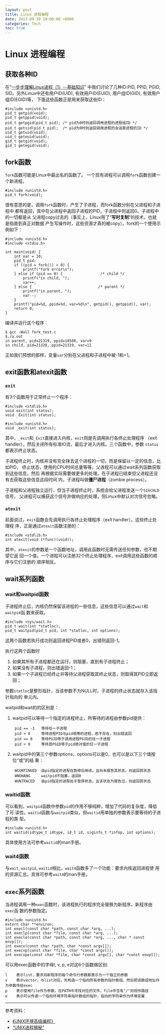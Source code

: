 ```yaml
---
layout: post
title: Linux 进程编程
date: 2013-09-30 10:00:00 +0800
categories: Tech
toc: true
---
```


# Linux 进程编程

## 获取各种ID

在“[一步步理解Linux进程（1）--基础知识](understanding_linux_step_by_step_process_1_basic.html)”
中我们讨论了几种ID:PID, PPID, PGID, SID。另外Linux中还有用户ID(UID),
有效用户ID(EUID), 用户组ID(GID), 有效用户组ID(EGID)等，
下面这些函数正是用来获取这些ID：

    #include <unistd.h>
    pid_t getpid(void);
    pid_t getppid(void);
    pid_t getpgid(pid_t pid); /* pid为0时则返回调用进程的进程组ID */
    pid_t getsid(pid_t pid);  /* pid为0时则返回调用进程的会话首进程的ID */
    uid_t getuid(void);
    uid_t geteuid(void);
    gid_t getgid(void);
    gid_t getegid(void);


## fork函数

`fork`函数可能是Linux中最出名的函数了。
一个现有进程可以调用`fork`函数创建一个新进程。

    #include <unistd.h>
    pid_t fork(void);

很有意思的是，调用`fork`函数时，产生了子进程，而fork函数分别在父进程和子进程中
都有返回，其中在父进程中返回子进程的PID，子进程中则返回0。子进程中的一切都是从
父进程copy过去的（事实上，Linux用了“**写时复制**”的技术，也就是指直到真正对数据
产生写操作时，这些资源才真的被copy）。fork的一个使用示例如下：

    #include <unistd.h>
    #include <stdio.h>

    int main(void) {
        int var = 10;
        pid_t pid;
        if ((pid = fork()) < 0) {
            printf("fork error\n");
        } else if (pid == 0) {                 /* child */
            printf("in child, ");
            var++;
        } else {                              /* parent */
            printf("in parent, ");
            var--;
        }
        printf("pid=%d, ppid=%d, var=%d\n", getpid(), getppid(), var);
        return 0;
    }

编译并运行这个程序：

    $ gcc -Wall fork_test.c
    $./a.out
    in parent, pid=21319, ppid=18586, var=9
    in child, pid=21320, ppid=21319, var=11

正如我们预想的那样，变量`var`分别在父进程和子进程中被-1和+1。


## exit函数和atexit函数

### `exit`

有3个函数用于正常终止一个程序：

    #include <stdlib.h>
    void exit(int status);
    void _Exit(int status);

    #include <unistd.h>
    void _exit(int status);

其中，`_exit`和`_Exit`直接进入内核，`exit`则是先调用执行各终止处理程序
（exit handler），然后关闭所有标准IO流，最后才进入内核。三个函数中，参数
`status`都表示终止状态。

子进程终止时，内核并没有完全抹去这个进程的一切，而是保留以一定的信息，比如PID，
终止状态，使用的CPU时间总量等等。父进程可以通过wait系列函数获取到这些信息，然后
再根据实际需要做更多的处理。在子进程已结束但父进程还没有去获取这些信息这段时间
内，子进程叫做**僵尸进程**（zombie process）。

子进程和父进程独立运行，但当子进程终止时，系统会给父进程发送一个`SIGCHLD`信号，
父进程可以捕获这个信号并做响应的处理，但Linux中默认对次信号忽略。

### `atexit`

前面说过，`exit`函数会先调用执行各终止处理程序（exit handler）。这些终止处理程
序，正是通过`atexit`函数注册的：

    #include <stdlib.h>
    int atexit(void (*func)(void));

其中，`atexit`的参数是一个函数地址，调用此函数时无需传送任何参数，也不期望它返
回一个值。一个进程可以注册32个终止处理程序，exit调用这些函数的顺序与它们注册的
顺序相反。


## wait系列函数

### wait和waitpid函数

子进程终止后，内核仍然保留该进程的一些信息，这些信息可以通过`wait`和`waitpid`函
数来获取。

    #include <sys/wait.h>
    pid_t wait(int *statloc);
    pid_t waitpid(pid_t pid, int *statloc, int options);

这两个函数若执行成功则返回进程PID或者0，出错则返回-1。

执行这两个函数时

1. 如果其所有子进程都还在运行，则阻塞，直到有子进程终止；
2. 如果没有子进程，则出错返回-1；
3. 如果一个子进程已经终止并等待父进程获取其终止状态，则取得其PID立即返回；

参数`statloc`是整形指针，当该参数不为NULL时，子进程的终止状态就存入该指针指向的
单元内。

waitpid和wait的的区别是：

1. waitpid可以等待一个指定的进程终止，所等待的进程由参数pid提供：

        pid == -1   等待任一子进程
        pid > 0     等待进程PID与pid相等的进程，若不存在，则出错返回
        pid == 0    等待PGID等于调用进程PGID的任一子进程
        pid < 0     等待其PGID等于pid绝对值的任一子进程

2. waitpid中的第三个参数options，options可以是0，也可以是以下三个值按位“或”的结
果：

        WCONTINUED  由pid指定的进程在暂停后继续，且尚未报告其状态，则返回其状态
        WNOHANG     waitpid不阻塞，返回0
        WUNTRACED   由pid指定的进程处于暂停状态，且该状态为报告过，则返回其状态

### waitid函数

可以看到，`waitpid`函数中参数`pid`的作用不够纯粹，增加了代码的复杂度，降低了可
读性。`waitid`函数与`waitpid`类似，但`waitid`用单独的参数表示要等待的子进程的类
型。

    #include <unistd.h>
    int waitid(idtype_t idtype, id_t id, siginfo_t *infop, int options);

具体使用方法可参考`waitid`的man手册。

### wait4函数

与`wait`, `waitpid`, `waitid`相比，`wait4`函数多了一个功能：要求内核返回进程使
用的资源汇总。具体可参考`wait4`的man手册。


## `exec`系列函数

当进程调用一种`exec`函数时，该进程执行的程序完全替换为新程序，新程序由`exec`函
数的参数指定。

    #include <unistd.h>
    extern char **environ;
    int execl(const char *path, const char *arg, ...);
    int execlp(const char *file, const char *arg, ...);
    int execle(const char *path, const char *arg, ..., char * const envp[]);
    int execv(const char *path, char *const argv[]);
    int execvp(const char *file, char *const argv[]);
    int execvpe(const char *file, char *const argv[], char *const envp[]);

可以用exec函数中的字母l, v, p, e对这6个函数做区别:

    l    表示list，要求将新程序的每个命令行参数都表示为一个独立的参数
    v    表示vector，与list对应，先构造一个指向所有参数的指针数组，然后把该数组地址作为参数传给exec
    p    表示使用file作为参数，在PATH中寻找对应的文件，file中含有"/"则视作路径
    e    表示可以传递一个指向环境字符串指针数组的指针，指向的字符串作为环境变量

----

参考资料：

* [《UNIX环境高级编程》](http://book.douban.com/subject/1788421/)
* [“UNIX进程揭秘”](http://www.ibm.com/developerworks/cn/aix/library/au-unixprocess.html)

